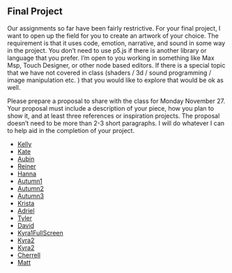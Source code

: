 ## Final Project


Our assignments so far have been fairly restrictive. For your final project, I want to open up the field for you to create an artwork of your choice. The requirement is that it uses code, emotion, narrative, and sound in some way in the project. You don’t need to use p5.js if there is another library or language that you prefer. I’m open to you working in something like Max Msp, Touch Designer, or other node based editors. If there is a special topic that we have not covered in class (shaders / 3d / sound programming / image manipulation etc. ) that you would like to explore that would be ok as well.

Please prepare a proposal to share with the class for Monday November 27. Your proposal must include a description of your piece, how you plan to show it, and at least three references or inspiration projects. The proposal doesn’t need to be more than 2-3 short paragraphs. I will do whatever I can to help aid in the completion of your project.


* [Kelly](https://editor.p5js.org/kellysidney/sketches/r1yru5VlE)
* [Kate](https://editor.p5js.org/klblasco/sketches/Syu0rCBJE)
* [Aubin](https://drive.google.com/file/d/1aqvw3ASlP-DPOpfXr0AqrPchbHUdee-I/view)
* [Reiner](https://editor.p5js.org/ReinerKarnadi/sketches/Sy7GnA20X)
* [Hanna](https://editor.p5js.org/hanna/sketches/HyLdWWJlE)
* [Autumn1](https://editor.p5js.org/retroauriel/sketches/ryTgzxtk4)
* [Autumn2](https://editor.p5js.org/retroauriel/sketches/ByWlH4Ay4)
* [Autumn3](https://editor.p5js.org/retroauriel/sketches/HyvA4bH1V)
* [Krista](https://editor.p5js.org/kristamiya/sketches/SJjp5fUyN)
* [Adriel](https://editor.p5js.org/American_Ren/sketches/HkrG-Bi1V)
* [Tyler](https://editor.p5js.org/tmarks2/sketches/H1A6zJaRQ)
* [David](https://editor.p5js.org/davidniles/sketches/H1-Tr3T1N)
* [Kyra1FullScreen](https://editor.p5js.org/kaknauer/full/rJNK4ja1E)
* [Kyra2](https://editor.p5js.org/kaknauer/sketches/rJNK4ja1E)
* [Kyra2](https://editor.p5js.org/kaknauer/sketches/rJNK4ja1E)
* [Cherrell](https://editor.p5js.org/cfinister/full/rJgQY1pAQ)
* [Matt](https://editor.p5js.org/mtether@lion.lmu.edu/sketches/ryBS2AhCm)
